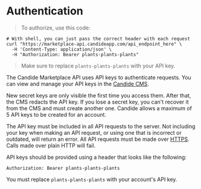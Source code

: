 # Authentication

> To authorize, use this code:

```shell
# With shell, you can just pass the correct header with each request
curl "https://marketplace-api.candideapp.com/api_endpoint_here" \
  -H 'Content-Type: application/json' \
  -H "Authorization: Bearer plants-plants-plants"
```

> Make sure to replace `plants-plants-plants` with your API key.

The Candide Marketplace API uses API keys to authenticate requests. You can view and manage your API keys in the [Candide CMS](cms.candideapp.com).

New secret keys are only visible the first time you access them. After that, the CMS redacts the API key. If you lose a secret key, you can't recover it from the CMS and must create another one. Candide allows a maximum of 5 API keys to be created for an account.

The API key must be included in all API requests to the server. Not including your key when making an API request, or using one that is incorrect or outdated, will return an error. All API requests must be made over [HTTPS](https://en.wikipedia.org/wiki/HTTPS). Calls made over plain HTTP will fail.

API keys should be provided using a header that looks like the following:

`Authorization: Bearer plants-plants-plants`

<aside class="notice">
You must replace <code>plants-plants-plants</code> with your account's API key.
</aside>
